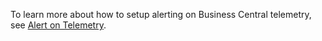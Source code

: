 To learn more about how to setup alerting on Business Central telemetry, see [Alert on Telemetry](../administration/telemetry-alert.md).